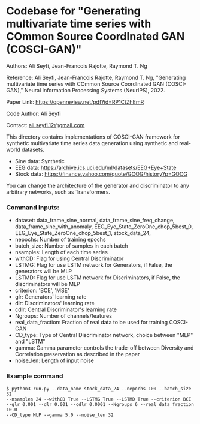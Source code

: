 # Codebase for "Generating multivariate time series with COmmon Source CoordInated GAN (COSCI-GAN)"

Authors: Ali Seyfi, Jean-Francois Rajotte, Raymond T. Ng

Reference: Ali Seyfi, Jean-Francois Rajotte, Raymond T. Ng,
"Generating multivariate time series with COmmon Source CoordInated GAN (COSCI-GAN)," 
Neural Information Processing Systems (NeurIPS), 2022.
 
Paper Link: https://openreview.net/pdf?id=RP1CtZhEmR

Code Author: Ali Seyfi

Contact: ali.seyfi.12@gmail.com

This directory contains implementations of COSCI-GAN framework for synthetic multivariate time series data generation
using synthetic and real-world datasets.

-   Sine data: Synthetic
-   EEG data: https://archive.ics.uci.edu/ml/datasets/EEG+Eye+State
-   Stock data: https://finance.yahoo.com/quote/GOOG/history?p=GOOG

You can change the architecture of the generator and discriminator to any arbitrary networks, such as Transformers.

### Command inputs:

-   dataset: data_frame_sine_normal, data_frame_sine_freq_change, data_frame_sine_with_anomaly, EEG_Eye_State_ZeroOne_chop_5best_0, EEG_Eye_State_ZeroOne_chop_5best_1, stock_data_24, 
-   nepochs: Number of training epochs
-   batch_size: Number of samples in each batch
-   nsamples: Length of each time series
-   withCD: Flag for using Central Discriminator
-   LSTMG: Flag for use LSTM network for Generators, if False, the generators will be MLP
-   LSTMD: Flag for use LSTM network for Discriminators, if False, the discriminators will be MLP
-   criterion: 'BCE', 'MSE'
-   glr: Generators' learning rate
-   dlr: Discriminators' learning rate
-   cdlr: Central Discriminator's learning rate
-   Ngroups: Number of channels/features
-   real_data_fraction: Fraction of real data to be used for training COSCI-GAN
-   CD_type: Type of Central Discriminator network, choice between "MLP" and "LSTM"
-   gamma: Gamma parameter controls the trade-off between Diversity and Correlation preservation as described in the paper
-   noise_len: Length of input noise

### Example command

```shell
$ python3 run.py --data_name stock_data_24 --nepochs 100 --batch_size 32
--nsamples 24 --withCD True --LSTMG True --LSTMD True --criterion BCE
--glr 0.001 --dlr 0.001 --cdlr 0.0001 --Ngroups 6 --real_data_fraction 10.0
--CD_type MLP --gamma 5.0 --noise_len 32
```
